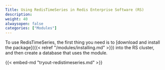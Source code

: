 ```yaml
---
Title: Using RedisTimeSeries in Redis Enterprise Software (RS)
description: 
weight: 40
alwaysopen: false
categories: ["Modules"]
---
```

To use RedisTimeSeries, the first thing you need is to [download and install the package]({{< relref "/modules/installing.md" >}})
into the RS cluster, and then create a database that uses the module.

{{< embed-md "tryout-redistimeseries.md" >}}
